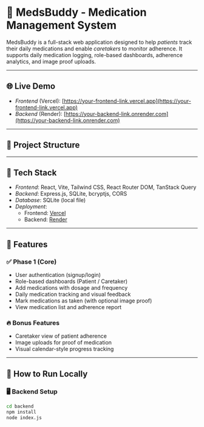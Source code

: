 # 💊 MedsBuddy - Medication Management System

MedsBuddy is a full-stack web application designed to help *patients* track their daily medications and enable *caretakers* to monitor adherence. It supports daily medication logging, role-based dashboards, adherence analytics, and image proof uploads.

---

## 🌐 Live Demo

- *Frontend* (Vercel): [https://your-frontend-link.vercel.app](https://your-frontend-link.vercel.app)
- *Backend* (Render): [https://your-backend-link.onrender.com](https://your-backend-link.onrender.com)
---

## 📁 Project Structure

---

## 🧰 Tech Stack

- *Frontend*: React, Vite, Tailwind CSS, React Router DOM, TanStack Query
- *Backend*: Express.js, SQLite, bcryptjs, CORS
- *Database*: SQLite (local file)
- *Deployment*:
  - Frontend: [Vercel](https://vercel.com)
  - Backend: [Render](https://render.com)

---

## 🧪 Features

### ✅ Phase 1 (Core)

- User authentication (signup/login)
- Role-based dashboards (Patient / Caretaker)
- Add medications with dosage and frequency
- Daily medication tracking and visual feedback
- Mark medications as taken (with optional image proof)
- View medication list and adherence report

### 🔥 Bonus Features

- Caretaker view of patient adherence
- Image uploads for proof of medication
- Visual calendar-style progress tracking

---

## 🧪 How to Run Locally

### 🖥 Backend Setup

```bash
cd backend
npm install
node index.js
